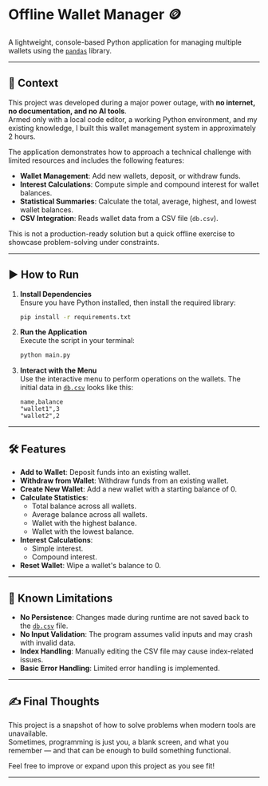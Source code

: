 # Offline Wallet Manager 🪙

A lightweight, console-based Python application for managing multiple wallets using the [`pandas`](https://pandas.pydata.org/) library.

---

## 🧠 Context

This project was developed during a major power outage, with **no internet, no documentation, and no AI tools**.  
Armed only with a local code editor, a working Python environment, and my existing knowledge, I built this wallet management system in approximately 2 hours.  

The application demonstrates how to approach a technical challenge with limited resources and includes the following features:

- **Wallet Management**: Add new wallets, deposit, or withdraw funds.
- **Interest Calculations**: Compute simple and compound interest for wallet balances.
- **Statistical Summaries**: Calculate the total, average, highest, and lowest wallet balances.
- **CSV Integration**: Reads wallet data from a CSV file (`db.csv`).

This is not a production-ready solution but a quick offline exercise to showcase problem-solving under constraints.

---

## ▶️ How to Run

1. **Install Dependencies**  
   Ensure you have Python installed, then install the required library:

   ```bash
   pip install -r requirements.txt
   ```

2. **Run the Application**  
   Execute the script in your terminal:

   ```bash
   python main.py
   ```

3. **Interact with the Menu**  
   Use the interactive menu to perform operations on the wallets. The initial data in [`db.csv`](db.csv) looks like this:

   ```csv
   name,balance
   "wallet1",3
   "wallet2",2
   ```

---

## 🛠️ Features

- **Add to Wallet**: Deposit funds into an existing wallet.
- **Withdraw from Wallet**: Withdraw funds from an existing wallet.
- **Create New Wallet**: Add a new wallet with a starting balance of 0.
- **Calculate Statistics**:
  - Total balance across all wallets.
  - Average balance across all wallets.
  - Wallet with the highest balance.
  - Wallet with the lowest balance.
- **Interest Calculations**:
  - Simple interest.
  - Compound interest.
- **Reset Wallet**: Wipe a wallet's balance to 0.

---

## 🚧 Known Limitations

- **No Persistence**: Changes made during runtime are not saved back to the [`db.csv`](db.csv) file.
- **No Input Validation**: The program assumes valid inputs and may crash with invalid data.
- **Index Handling**: Manually editing the CSV file may cause index-related issues.
- **Basic Error Handling**: Limited error handling is implemented.

---

## ✍️ Final Thoughts

This project is a snapshot of how to solve problems when modern tools are unavailable.  
Sometimes, programming is just you, a blank screen, and what you remember — and that can be enough to build something functional.  

Feel free to improve or expand upon this project as you see fit!

---